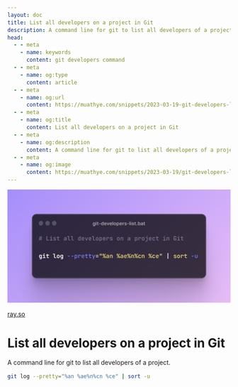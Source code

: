 ```yaml
---
layout: doc
title: List all developers on a project in Git
description: A command line for git to list all developers of a project.
head:
  - - meta
    - name: keywords
      content: git developers command
  - - meta
    - name: og:type
      content: article
  - - meta
    - name: og:url
      content: https://muathye.com/snippets/2023-03-19-git-developers-list
  - - meta
    - name: og:title
      content: List all developers on a project in Git
  - - meta
    - name: og:description
      content: A command line for git to list all developers of a project.
  - - meta
    - name: og:image
      content: https://muathye.com/snippets/2023-03-19/git-developers-list.png
---
```


![An image](/snippets/2023-03-19/git-developers-list.png)

[ray.so](https://ray.so/#code=IyBMaXN0IGFsbCBkZXZlbG9wZXJzIG9uIGEgcHJvamVjdCBpbiBHaXQKCmdpdCBsb2cgLS1wcmV0dHk9IiVhbiAlYWUlbiVjbiAlY2UiIHwgc29ydCAtdQ&darkMode=true&background=true&title=git-developers-list.bat&language=powershell&padding=64)

# List all developers on a project in Git

A command line for git to list all developers of a project.

```sh
git log --pretty="%an %ae%n%cn %ce" | sort -u
```

